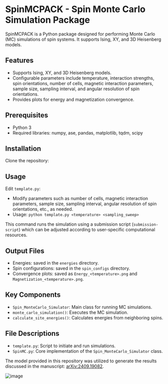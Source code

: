 # SpinMCPACK - Spin Monte Carlo Simulation Package

SpinMCPACK is a Python package designed for performing Monte Carlo (MC) simulations of spin systems. It supports Ising, XY, and 3D Heisenberg models.

## Features
- Supports Ising, XY, and 3D Heisenberg models.
- Configurable parameters include temperature, interaction strengths, spin orientations, number of cells, magnetic interaction parameters, sample size, sampling interval, and angular resolution of spin orientations.
- Provides plots for energy and magnetization convergence.


## Prerequisites
- Python 3
- Required libraries: numpy, ase, pandas, matplotlib, tqdm, scipy

## Installation
Clone the repository:

## Usage
Edit `template.py`:
- Modify parameters such as number of cells, magnetic interaction parameters, sample size, sampling interval, angular resolution of spin orientations, etc., as needed.
- Usage: `python template.py <temperature> <sampling_sweep>`

This command runs the simulation using a submission script (`submission-script`) which can be adjusted according to user-specific computational resources.

## Output Files
- Energies: saved in the `energies` directory.
- Spin configurations: saved in the `spin_configs` directory.
- Convergence plots: saved as `Energy_<temperature>.png` and `Magnetization_<temperature>.png`.

## Key Components
- `Spin_MonteCarlo_Simulator`: Main class for running MC simulations.
- `monte_carlo_simulation()`: Executes the MC simulation.
- `calculate_site_energies()`: Calculates energies from neighboring spins.

## File Descriptions
- `template.py`: Script to initiate and run simulations.
- `SpinMC.py`: Core implementation of the `Spin_MonteCarlo_Simulator` class.


The model provided in this repository was utilized to generate the results discussed in the manuscript: [arXiv:2409.19082](https://arxiv.org/abs/2409.19082).

![image](https://github.com/user-attachments/assets/db90d7af-3153-4b20-b046-08bb6c39e82a)

